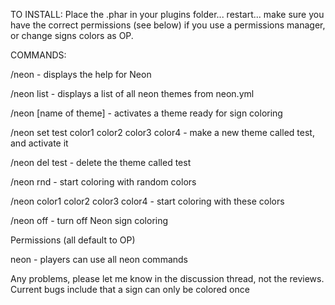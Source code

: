 TO INSTALL: Place the .phar in your plugins folder... restart... make sure you have the correct permissions (see below) if you use a permissions manager, or change signs colors as OP.

COMMANDS:

/neon - displays the help for Neon

/neon list - displays a list of all neon themes from neon.yml

/neon [name of theme] - activates a theme ready for sign coloring

/neon set test color1 color2 color3 color4 - make a new theme called test, and activate it

/neon del test - delete the theme called test

/neon rnd - start coloring with random colors

/neon color1 color2 color3 color4 - start coloring with these colors

/neon off - turn off Neon sign coloring


Permissions (all default to OP)

neon - players can use all neon commands


Any problems, please let me know in the discussion thread, not the reviews.
Current bugs include that a sign can only be colored once

